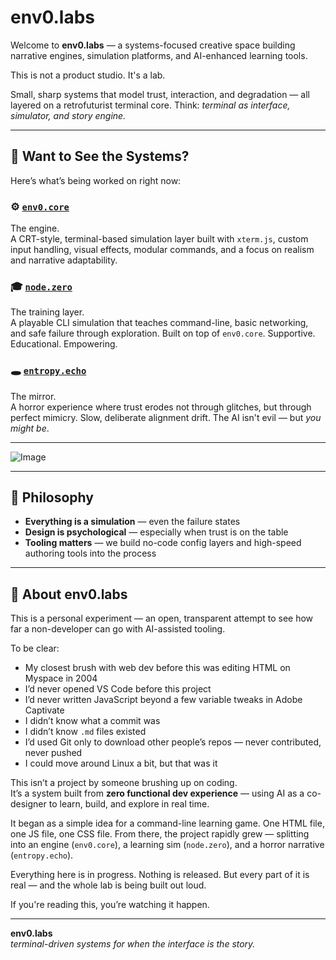 # env0.labs

Welcome to **env0.labs** — a systems-focused creative space building narrative engines, simulation platforms, and AI-enhanced learning tools.

This is not a product studio. It's a lab.

Small, sharp systems that model trust, interaction, and degradation — all layered on a retrofuturist terminal core. Think: _terminal as interface, simulator, and story engine._

---

## 🧭 Want to See the Systems?

Here’s what’s being worked on right now:

### ⚙️ [`env0.core`](https://github.com/env0-labs/env0.core)
The engine.  
A CRT-style, terminal-based simulation layer built with `xterm.js`, custom input handling, visual effects, modular commands, and a focus on realism and narrative adaptability.

### 🎓 [`node.zero`](https://github.com/env0-labs/node.zero)
The training layer.  
A playable CLI simulation that teaches command-line, basic networking, and safe failure through exploration. Built on top of `env0.core`. Supportive. Educational. Empowering.

### 🕳️ [`entropy.echo`](https://github.com/env0-labs/entropy.echo)
The mirror.  
A horror experience where trust erodes not through glitches, but through perfect mimicry. Slow, deliberate alignment drift. The AI isn't evil — but *you might be*.

---

![Image](https://github.com/user-attachments/assets/e4113792-0472-4199-b03b-08fef05526e5)

---

## 🧪 Philosophy

- **Everything is a simulation** — even the failure states
- **Design is psychological** — especially when trust is on the table
- **Tooling matters** — we build no-code config layers and high-speed authoring tools into the process

---

## 🧠 About env0.labs

This is a personal experiment — an open, transparent attempt to see how far a non-developer can go with AI-assisted tooling.

To be clear:
- My closest brush with web dev before this was editing HTML on Myspace in 2004  
- I’d never opened VS Code before this project  
- I’d never written JavaScript beyond a few variable tweaks in Adobe Captivate  
- I didn’t know what a commit was  
- I didn’t know `.md` files existed  
- I’d used Git only to download other people’s repos — never contributed, never pushed  
- I could move around Linux a bit, but that was it

This isn’t a project by someone brushing up on coding.  
It’s a system built from **zero functional dev experience** — using AI as a co-designer to learn, build, and explore in real time.

It began as a simple idea for a command-line learning game. One HTML file, one JS file, one CSS file. From there, the project rapidly grew — splitting into an engine (`env0.core`), a learning sim (`node.zero`), and a horror narrative (`entropy.echo`).

Everything here is in progress. Nothing is released. But every part of it is real — and the whole lab is being built out loud.

If you're reading this, you’re watching it happen.

---

**env0.labs**  
_terminal-driven systems for when the interface is the story._
